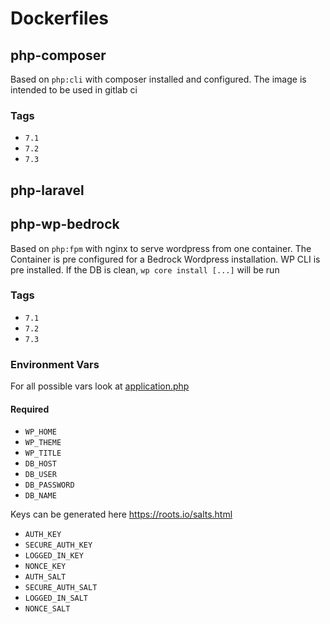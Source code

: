 # Dockerfiles

## php-composer

Based on `php:cli` with composer installed and configured.
The image is intended to be used in gitlab ci

### Tags
- `7.1`
- `7.2`
- `7.3`

## php-laravel


## php-wp-bedrock

Based on `php:fpm` with nginx to serve wordpress from one container.
The Container is pre configured for a Bedrock Wordpress installation. 
WP CLI is pre installed. If the DB is clean, `wp core install [...]` will be run

### Tags
- `7.1`
- `7.2`
- `7.3`

### Environment Vars

For all possible vars look at [application.php](https://raw.githubusercontent.com/roots/bedrock/master/config/application.php)

#### Required
- `WP_HOME`
- `WP_THEME`
- `WP_TITLE`
- `DB_HOST`
- `DB_USER`
- `DB_PASSWORD`
- `DB_NAME`

Keys can be generated here https://roots.io/salts.html

- `AUTH_KEY`
- `SECURE_AUTH_KEY`
- `LOGGED_IN_KEY`
- `NONCE_KEY`
- `AUTH_SALT`
- `SECURE_AUTH_SALT`
- `LOGGED_IN_SALT`
- `NONCE_SALT`
